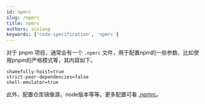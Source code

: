 ```yaml
---
id: npmrc
slug: /npmrc
title: npmrc
authors: sixiang
keywords: ['code-specification', 'npmrc']
---
```


对于 pnpm 项目，通常会有一个 `.npmrc` 文件，用于配置npm的一些参数，比如使用pnpm的严格模式等，其内容如下。

```properties title='.npmrc'
shamefully-hoist=true
strict-peer-dependencies=false
shell-emulator=true
```

此外，配置仓库镜像源，node版本等等。更多配置可看 [.npmrc](https://pnpm.io/npmrc)。
